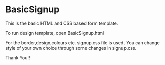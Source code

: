 # BasicSignup
This is the basic HTML and CSS based form template.

To run design template, open BasicSignup.html

For the border,design,colours etc. signup.css file is used.
You can change style of your own choice through some changes in signup.css.


Thank You!!
